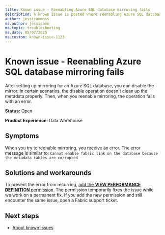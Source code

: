 ```yaml
---
title: Known issue - Reenabling Azure SQL database mirroring fails
description: A known issue is posted where reenabling Azure SQL database mirroring fails.
author: jessicammoss
ms.author: jessicamo
ms.topic: troubleshooting  
ms.date: 05/07/2025
ms.custom: known-issue-1123
---
```


# Known issue - Reenabling Azure SQL database mirroring fails

After setting up mirroring for an Azure SQL database, you can disable the mirror. In certain scenarios, the disable operation doesn't clean up the metadata properly. Then, when you reenable mirroring, the operation fails with an error.

**Status:** Open

**Product Experience:** Data Warehouse

## Symptoms

When you try to reenable mirroring, you receive an error. The error message is similar to: `Cannot enable fabric link on the database because the metadata tables are corrupted`

## Solutions and workarounds

To prevent the error from recurring, [add the **VIEW PERFORMANCE DEFINITION** permission](/fabric/database/mirrored-database/azure-sql-database-tutorial). The permission temporarily fixes the issue while we work on a permanent fix. If you add the new permission and still encounter the same issue, open a Fabric support ticket.

## Next steps

- [About known issues](https://support.fabric.microsoft.com/known-issues)
